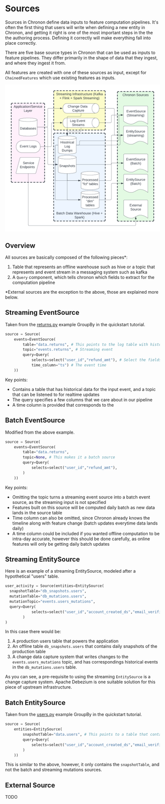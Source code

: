 # Sources

Sources in Chronon define data inputs to feature computation pipelines. It's often the first thing that users will write when defining a new entity in Chronon, and getting it right is one of the most important steps in the the the authoring process. Defining it correctly will make everything fall into place correctly.

There are five base source types in Chronon that can be used as inputs to feature pipelines. They differ primarily in the shape of data that they ingest, and where they ingest it from.

All features are created with one of these sources as input, except for `ChainedFeatures` which use existing features as inputs.

![image](../../images/DataSources2.png)


## Overview

All sources are basically composed of the following pieces*:

1. Table that represents an offline warehouse such as hive or a topic that represents and event stream in a messaging system such as kafka
2. A `Query` component, which tells chronon which fields to extract for the computation pipeline

*External sources are the exception to the above, those are explained more below.


## Streaming EventSource

Taken from the [returns.py](https://github.com/airbnb/chronon/blob/master/api/py/test/sample/group_bys/quickstart/returns.py) example GroupBy in the quickstart tutorial.

```python
source = Source(
    events=EventSource(
        table="data.returns", # This points to the log table with historical return events
        topic="events.returns", # Streaming event 
        query=Query(
            selects=select("user_id","refund_amt"), # Select the fields we care about
            time_column="ts") # The event time
    ))
```

Key points:

* Contains a table that has historical data for the input event, and a topic that can be listened to for realtime updates
* The query specifies a few columns that we care about in our pipeline
* A time column is provided that corresponds to the 


## Batch EventSource

Modified from the above example.

```python
source = Source(
    events=EventSource(
        table="data.returns",
        topic=None, # This makes it a batch source
        query=Query(
            selects=select("user_id","refund_amt"),
        )
    ))
```

Key points:
* Omitting the topic turns a streaming event source into a batch event source, as the streaming input is not specified
* Features built on this source will be computed daily batch as new data lands in the source table
* Time column can also be omitted, since Chronon already knows the timeline along with feature change (batch updates everytime data lands daily)
* A time column could be included if you wanted offline computation to be intra-day accurate, however this should be done carefully, as online features will only be getting daily batch updates

## Streaming EntitySource

Here is an example of a streaming EntitySource, modeled after a hypothetical "users" table.

```python
user_activity = Source(entities=EntitySource(
  snapshotTable="db_snapshots.users",
  mutationTable="db_mutations.users",
  mutationTopic="events.users_mutations",
  query=Query(
            selects=select("user_id","account_created_ds","email_verified"), # Select the fields we care about
        )
)
```

In this case there would be:

1. A production users table that powers the application
2. An offline table `db_snapshots.users` that contains daily snapshots of the production table
3. A change data capture system that writes changes to the `events.users_mutations` topic, and has correspondings historical events in the `db_mutations.users` table.

As you can see, a pre-requisite to using the streaming `EntitySource` is a change capture system. Apache Debezium is one suitable solution for this piece of upstream infrastructure.

## Batch EntitySource

Taken from the [users.py](https://github.com/airbnb/chronon/blob/master/api/py/test/sample/group_bys/quickstart/users.py) example GroupBy in the quickstart tutorial.

```python
source = Source(
    entities=EntitySource(
        snapshotTable="data.users", # This points to a table that contains daily snapshots of the entire product catalog
        query=Query(
            selects=select("user_id","account_created_ds","email_verified"), # Select the fields we care about
        )
    ))
```

This is similar to the above, however, it only contains the `snapshotTable`, and not the batch and streaming mutations sources.


## External Source

TODO